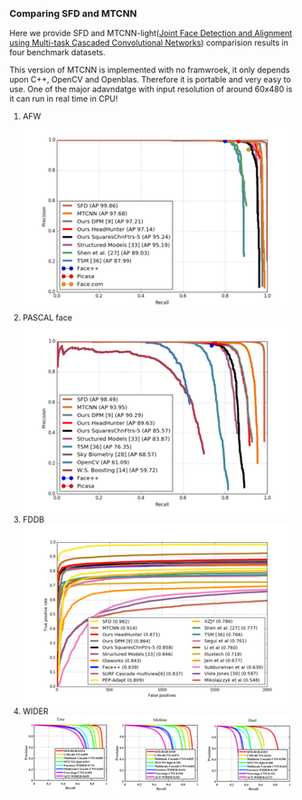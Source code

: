 ### Comparing SFD and MTCNN

Here we provide SFD and MTCNN-light([Joint Face Detection and Alignment using Multi-task Cascaded Convolutional Networks](https://github.com/AlphaQi/MTCNN-light)) comparision results in four benchmark datasets. 

This version of MTCNN is implemented with no framwroek, it only depends upon C++, OpenCV and Openblas. Therefore it is portable and very easy to use. One of the major adavndatge with input resolution of around 60x480 is it can run in real time in CPU!

1. AFW 
![Alt text](assets/AFW_sfd-mtcnn.png)
2. PASCAL face
![Alt text](assets/PASCAL_sfd-mtcnn.png)
3. FDDB
![Alt text](assets/FDDB_sfd-mtcnn.png)
4. WIDER
![Alt text](assets/WIDER_sfd-mtcnn.PNG)
